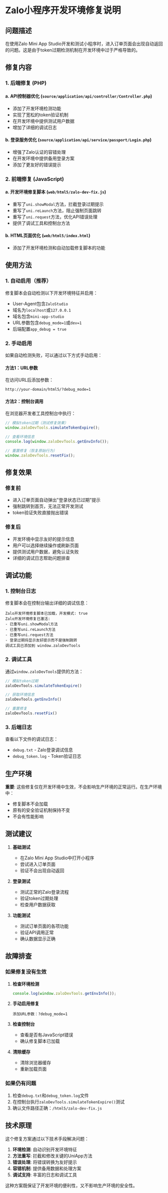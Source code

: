 # Zalo小程序开发环境修复说明

## 问题描述

在使用Zalo Mini App Studio开发和测试小程序时，进入订单页面会出现自动返回的问题。这是由于token过期检测机制在开发环境中过于严格导致的。

## 修复内容

### 1. 后端修复 (PHP)

#### a. API控制器优化 (`source/application/api/controller/Controller.php`)
- 添加了开发环境检测功能
- 实现了宽松的token验证机制
- 在开发环境中提供测试用户数据
- 增加了详细的调试日志

#### b. 登录服务优化 (`source/application/api/service/passport/Login.php`)
- 增强了Zalo认证的容错处理
- 在开发环境中提供备用登录方案
- 添加了更友好的错误提示

### 2. 前端修复 (JavaScript)

#### a. 开发环境修复脚本 (`web/html5/zalo-dev-fix.js`)
- 重写了`uni.showModal`方法，拦截登录过期提示
- 重写了`uni.reLaunch`方法，阻止强制页面跳转
- 重写了`uni.request`方法，优化API错误处理
- 提供了调试工具和控制台方法

#### b. HTML页面优化 (`web/html5/index.html`)
- 添加了开发环境检测和自动加载修复脚本的功能

## 使用方法

### 1. 自动启用（推荐）

修复脚本会自动检测以下开发环境特征并启用：
- User-Agent包含`ZaloStudio`
- 域名为`localhost`或`127.0.0.1`
- 域名包含`mini-app-studio`
- URL参数包含`debug_mode=1`或`dev=1`
- 后端配置`app_debug = true`

### 2. 手动启用

如果自动检测失败，可以通过以下方式手动启用：

#### 方法1：URL参数
在访问URL后添加参数：
```
http://your-domain/html5/?debug_mode=1
```

#### 方法2：控制台调用
在浏览器开发者工具控制台中执行：
```javascript
// 模拟token过期（测试修复效果）
window.zaloDevTools.simulateTokenExpire();

// 查看环境信息
console.log(window.zaloDevTools.getEnvInfo());

// 重置修复（恢复原始行为）
window.zaloDevTools.resetFix();
```

## 修复效果

### 修复前
- 进入订单页面自动弹出"登录状态已过期"提示
- 强制跳转到首页，无法正常开发测试
- token验证失败直接抛出错误

### 修复后
- 开发环境中显示友好的提示信息
- 用户可以选择继续操作或刷新页面
- 提供测试用户数据，避免认证失败
- 详细的调试日志帮助问题排查

## 调试功能

### 1. 控制台日志
修复脚本会在控制台输出详细的调试信息：
```
Zalo开发环境修复脚本已加载，开发模式: true
Zalo开发环境修复已激活:
- 已重写uni.showModal方法
- 已重写uni.reLaunch方法  
- 已重写uni.request方法
- 登录过期将显示友好提示而不是强制跳转
调试工具已添加到 window.zaloDevTools
```

### 2. 调试工具
通过`window.zaloDevTools`提供的方法：
```javascript
// 模拟token过期
zaloDevTools.simulateTokenExpire()

// 获取环境信息
zaloDevTools.getEnvInfo()

// 重置修复
zaloDevTools.resetFix()
```

### 3. 后端日志
查看以下文件的调试日志：
- `debug.txt` - Zalo登录调试信息
- `debug_token.log` - Token验证日志

## 生产环境

**重要**: 这些修复仅在开发环境中生效，不会影响生产环境的正常运行。在生产环境中：
- 修复脚本不会加载
- 原有的安全验证机制保持不变
- 不会有性能影响

## 测试建议

1. **基础测试**
   - 在Zalo Mini App Studio中打开小程序
   - 尝试进入订单页面
   - 验证不会出现自动返回

2. **登录测试**
   - 测试正常的Zalo登录流程
   - 验证token过期处理
   - 检查用户数据获取

3. **功能测试**
   - 测试订单页面的各项功能
   - 验证API调用正常
   - 确认数据显示正确

## 故障排查

### 如果修复没有生效

1. **检查环境检测**
   ```javascript
   console.log(window.zaloDevTools.getEnvInfo());
   ```

2. **手动启用修复**
   ```
   添加URL参数：?debug_mode=1
   ```

3. **检查控制台**
   - 查看是否有JavaScript错误
   - 确认修复脚本已加载

4. **清除缓存**
   - 清除浏览器缓存
   - 重新加载页面

### 如果仍有问题

1. 检查`debug.txt`和`debug_token.log`文件
2. 在控制台执行`zaloDevTools.simulateTokenExpire()`测试
3. 确认文件路径正确：`/html5/zalo-dev-fix.js`

## 技术原理

这个修复方案通过以下技术手段解决问题：

1. **环境检测**: 自动识别开发环境特征
2. **方法重写**: 拦截和修改关键的UniApp方法
3. **错误处理**: 将错误转换为友好提示
4. **容错机制**: 提供备用数据和处理方案
5. **调试支持**: 丰富的日志和调试工具

这种方案既保证了开发环境的便利性，又不影响生产环境的安全性。 